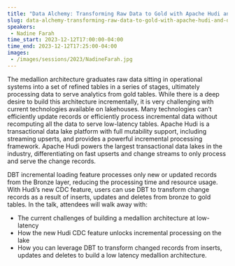 ```yaml
---
title: "Data Alchemy: Transforming Raw Data to Gold with Apache Hudi and DBT"
slug: data-alchemy-transforming-raw-data-to-gold-with-apache-hudi-and-dbt
speakers:
 - Nadine Farah
time_start: 2023-12-12T17:00:00-04:00
time_end: 2023-12-12T17:25:00-04:00
images:
 - /images/sessions/2023/NadineFarah.jpg
---
```


The medallion architecture graduates raw data sitting in operational systems into a set of refined tables in a series of stages, ultimately processing data to serve analytics from gold tables. While there is a deep desire to build this architecture incrementally, it is very challenging with current technologies available on lakehouses. Many technologies can’t efficiently update records or efficiently process incremental data without recomputing all the data to serve low-latency tables. Apache Hudi is a transactional data lake platform with full mutability support, including streaming upserts, and provides a powerful incremental processing framework. Apache Hudi powers the largest transactional data lakes in the industry, differentiating on fast upserts and change streams to only process and serve the change records. 

DBT incremental loading feature processes only new or updated records from the Bronze layer, reducing the processing time and resource usage. With Hudi’s new CDC feature, users can use DBT to transform change records as a result of inserts, updates and deletes from bronze to gold tables. In the talk, attendees will walk away with:  
 
 - The current challenges of building a medallion architecture at low-latency
 - How the new Hudi CDC feature unlocks incremental processing on the lake
 - How you can leverage DBT to transform changed records from inserts, updates and deletes to build a low latency medallion architecture.
 